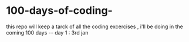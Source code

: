# 100-days-of-coding-

this repo will keep a tarck of all the coding excercises , i'll be doing in the coming 100 days 
-- day 1 : 3rd jan

